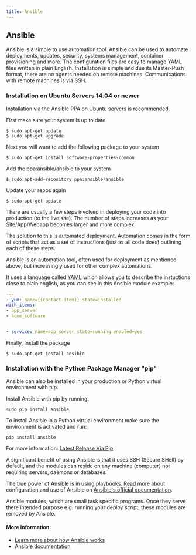 ```yaml
---
title: Ansible
---
```

## Ansible

Ansible is a simple to use automation tool.  Ansible can be used to automate deployments, updates, security, systems management, container provisioning and more.  The configuration files are easy to manage YAML files written in plain English.  Installation is simple and due its Master-Push format, there are no agents needed on remote machines.  Communications with remote machines is via SSH.

### Installation on Ubuntu Servers 14.04 or newer
Installation via the Ansible PPA on Ubuntu servers is recommended.

First make sure your system is up to date.
```
$ sudo apt-get update
$ sudo apt-get upgrade
```
Next you will want to add the following package to your system
```
$ sudo apt-get install software-properties-common
```

Add the ppa:ansible/ansible to your system
```
$ sudo apt-add-repository ppa:ansible/ansible
```

Update your repos again
```
$ sudo apt-get update
```

There are usually a few steps involved in deploying your code into production (to the live site). The number of steps increases as your Site/App/Webapp becomes larger and more complex. 

The solution to this is automated deployment. Automation comes in the form of scripts that act as a set of instructions (just as all code does) outlining each of these steps. 

Ansible is an automation tool, often used for deployment as mentioned above, but increasingly used for other complex automations. 

It uses a language called <a href='https://en.wikipedia.org/wiki/YAML' target='_blank' rel='nofollow'>YAML</a> which allows you to describe the instuctions close to plain english, as you can see in this Ansible module example:

```YAML
---
- yum: name={{contact.item}} state=installed
with_items:
- app_server
- acme_software


- service: name=app_server state=running enabled=yes
```

Finally, Install the package
```
$ sudo apt-get install ansible
```
### Installation with the Python Package Manager "pip"
Ansible can also be installed in your production or Python virtual environment with pip.

Install Ansible with pip by running:
```
sudo pip install ansible
```
To install Ansible in a Python virtual environment make sure the environment is activated and run:
```
pip install ansible
```

For more information:
[Latest Release Via Pip](https://docs.ansible.com/ansible/latest/installation_guide/intro_installation.html#latest-releases-via-pip)

A significant benefit of using Ansible is that it uses SSH (Secure SHell) by default, and the modules can reside on any machine (computer) not requiring servers, daemons or databases.

The true power of Ansible is in using playbooks.  Read more about configuration and use of Ansible on [Ansible's official documentation](https://docs.ansible.com/ansible/latest/index.html). 

Ansible modules, which are small task specific programs. Once they serve there intended purpose e.g. running your deploy script, these modules are removed by Ansible.  

#### More Information:
- [Learn more about how Ansible works](https://www.ansible.com/how-ansible-works/)
- [Ansible documentation](http://docs.ansible.com/)
